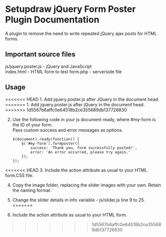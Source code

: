 <h1>Setupdraw jQuery Form Poster Plugin Documentation</h1>
A plugin to remove the need to write repeated jQuery ajax posts for HTML forms.

<h2>Important source files</h2>
js/jquery.poster.js 	- jQuery and JavaScript<br />
index.html 				- HTML form to test
form.php				- serverside file

<h2>Usage</h2>
<<<<<<< HEAD
1.  Add jquery.poster.js after JQuery in the document head.
=======
1. Add jquery.poster.js after jQuery in the document head.
>>>>>>> 1d5567b6affc0e64518b2ce355689db137726830

2.  Use the following code in your js document ready, where #my-form is the ID of your form.<br/>
	Pass custom success and error messages as options.<br/>
	```
	$(document).ready(function() {
		$('#my-form').formposter({
			success: 'Thank you, form successfully posted!',
			error: 'An error occurred, please try again.'
		});
	});
	```

<<<<<<< HEAD
3.  Include the action attribute as usual to your HTML form.CSS file.

4.  Copy the image folder, replacing the slider images with your own. Retain the naming format.

5.  Change the slider details in info variable - js/slider.js line 9 to 25.
=======
3. Include the action attribute as usual to your HTML form.
>>>>>>> 1d5567b6affc0e64518b2ce355689db137726830
